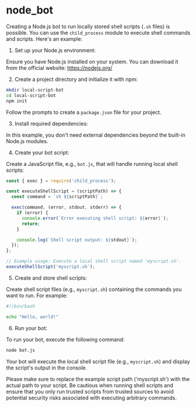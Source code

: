 # node_bot
Creating a Node.js bot to run locally stored shell scripts (`.sh` files) is possible. You can use the `child_process` module to execute shell commands and scripts. Here's an example:

1. Set up your Node.js environment:

Ensure you have Node.js installed on your system. You can download it from the official website: https://nodejs.org/

2. Create a project directory and initialize it with npm:

```bash
mkdir local-script-bot
cd local-script-bot
npm init
```

Follow the prompts to create a `package.json` file for your project.

3. Install required dependencies:

In this example, you don't need external dependencies beyond the built-in Node.js modules.

4. Create your bot script:

Create a JavaScript file, e.g., `bot.js`, that will handle running local shell scripts:

```javascript
const { exec } = require('child_process');

const executeShellScript = (scriptPath) => {
  const command = `sh ${scriptPath}`;

  exec(command, (error, stdout, stderr) => {
    if (error) {
      console.error(`Error executing shell script: ${error}`);
      return;
    }

    console.log(`Shell script output: ${stdout}`);
  });
};

// Example usage: Execute a local shell script named 'myscript.sh'.
executeShellScript('myscript.sh');
```

5. Create and store shell scripts:

Create shell script files (e.g., `myscript.sh`) containing the commands you want to run. For example:

```sh
#!/bin/bash

echo "Hello, world!"
```

6. Run your bot:

To run your bot, execute the following command:

```bash
node bot.js
```

Your bot will execute the local shell script file (e.g., `myscript.sh`) and display the script's output in the console.

Please make sure to replace the example script path ('myscript.sh') with the actual path to your script. Be cautious when running shell scripts and ensure that you only run trusted scripts from trusted sources to avoid potential security risks associated with executing arbitrary commands.
